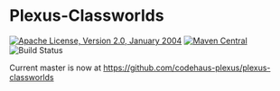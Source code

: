 Plexus-Classworlds
===============

[![Apache License, Version 2.0, January 2004](https://img.shields.io/github/license/codehaus-plexus/plexus-classworlds.svg?label=License)](http://www.apache.org/licenses/)
[![Maven Central](https://img.shields.io/maven-central/v/org.codehaus.plexus/plexus-classworlds.svg?label=Maven%20Central)](https://search.maven.org/artifact/org.codehaus.plexus/plexus-classworlds)
![Build Status](https://github.com/codehaus-plexus/plexus-classworlds/workflows/GitHub%20CI/badge.svg)

Current master is now at https://github.com/codehaus-plexus/plexus-classworlds
